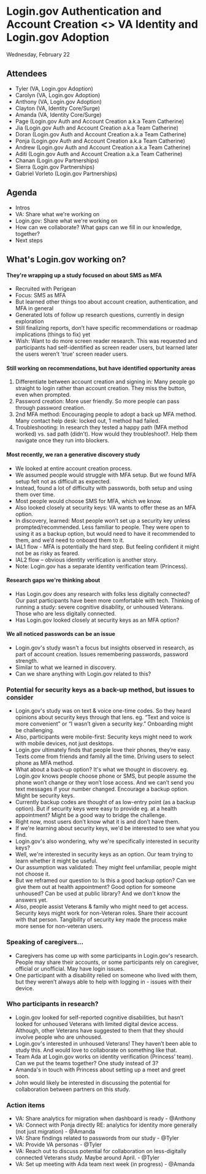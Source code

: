 # Login.gov Authentication and Account Creation <> VA Identity and Login.gov Adoption
Wednesday, February 22

## Attendees
* Tyler (VA, Login.gov Adoption)
* Carolyn (VA, Login.gov Adoption)
* Anthony (VA, Login.gov Adoption)
* Clayton (VA, Identity Core/Surge)
* Amanda (VA, Identity Core/Surge)
* Page (Login.gov Auth and Account Creation a.k.a Team Catherine)
* Jia (Login.gov Auth and Account Creation a.k.a Team Catherine)
* Doran (Login.gov Auth and Account Creation a.k.a Team Catherine)
* Ponja (Login.gov Auth and Account Creation a.k.a Team Catherine)
* Andrew (Login.gov Auth and Account Creation a.k.a Team Catherine)
* Aditi (Login.gov Auth and Account Creation a.k.a Team Catherine)
* Chanan (Login.gov Partnerships)
* Sierra (Login.gov Partnerships)
* Gabriel Vorleto (Login.gov Partnerships)

## Agenda
* Intros
* VA: Share what we're working on
* Login.gov: Share what we're working on
* How can we collaborate? What gaps can we fill in our knowledge, together?
* Next steps

## What's Login.gov working on?

#### They're wrapping up a study focused on about SMS as MFA
* Recruited with Perigean
* Focus: SMS as MFA
* But learned other things too about account creation, authentication, and MFA in general
* Generated lots of follow up research questions, currently in design exploration
* Still finalizing reports, don’t have specific recommendations or roadmap implications (things to fix) yet
* Wish: Want to do more screen reader research. This was requested and participants had self-identified as screen reader users, but learned later the users weren’t 'true' screen reader users.

#### Still working on recommendations, but have identified opportunity areas
1. Differentiate between account creation and signing in: Many people go straight to login rather than account creation. They miss the button, even when prompted.
2. Password creation: More user friendly. So more people can pass through password creation.
3. 2nd MFA method: Encouraging people to adopt a back up MFA method. Many contact help desk: locked out, 1 method had failed.
4. Troubleshooting: In research they tested a happy path (MFA method worked) vs. sad path (didn’t). How would they troubleshoot?. Help them navigate once they run into blockers.

#### Most recently, we ran a generative discovery study
* We looked at entire account creation process.
* We assumed people would struggle with MFA setup. But we found MFA setup felt not as difficult as expected.
* Instead, found a lot of difficulty with passwords, both setup and using them over time.
* Most people would choose SMS for MFA, which we know.
* Also looked closely at security keys: VA wants to offer these as an MFA option.
* In discovery, learned: Most people won’t set up a security key unless prompted/recommended. Less familiar to people. They were open to using it as a backup option, but would need to have it recommended to them, and we’d need to onboard them to it.
* IAL1 flow - MFA is potentially the hard step. But feeling confident it might not be as risky as feared.
* IAL2 flow – obvious identity verification is another story.
* Note: Login.gov has a separate identity verification team (Princess).

#### Research gaps we're thinking about
* Has Login.gov does any research with folks less digitally connected? Our past participants have been more comfortable with tech. Thinking of running a study: severe cognitive disability, or unhoused Veterans. Those who are less digitally connected.
* Has Login.gov looked closely at security keys as an MFA option?

#### We all noticed passwords can be an issue
* Login.gov's study wasn't a focus but insights observed in research, as part of account creation. Issues remembering passwords, password strength.
* Similar to what we learned in discovery.
* Can we share anything with Login.gov related to this?

### Potential for security keys as a back-up method, but issues to consider
* Login.gov's study was on text & voice one-time codes. So they heard opinions about security keys through that lens. eg. “Text and voice is more convenient” or “I wasn’t given a security key.” Onboarding might be challenging.
* Also, participants were mobile-first: Security keys might need to work with mobile devices, not just desktops.
* Login.gov ultimately finds that people love their phones, they’re easy. Texts come from friends and family all the time. Driving users to select phone as MFA method.
* What about a back-up option? It's what we thought in discovery. eg. Login.gov knows people choose phone or SMS, but people assume the phone won’t change or they won’t lose access. And we can’t send you text messages if your number changed. Encourage a backup option. Might be security keys.
* Currently backup codes are thought of as low-entry point (as a backup option). But if security keys were easy to provide eg. at a health appointment? Might be a good way to bridge the challenge.
* Right now, most users don’t know what it is and don’t have them.
* If we're learning about security keys, we'd be interested to see what you find.
* Login.gov's also wondering, why we're specifically interested in security keys?
* Well, we're interested in security keys as an option. Our team trying to learn whether it might be useful.
* Our assumption was validated: They might feel unfamiliar, people might not choose it.
* But we reframed our question to: Is this a good backup option? Can we give them out at health appointment? Good option for someone unhoused? Can be used at public library? And we don't know the answers yet.
* Also, people assist Veterans & family who might need to get access. Security keys might work for non-Veteran roles. Share their account with that person. Tangibility of security key made the process make more sense for non-veteran users.

### Speaking of caregivers...
* Caregivers has come up with some participants in Login.gov's research. People may share their accounts, or some participants rely on caregiver, official or unofficial. May have login issues.
* One participant with a disability relied on someone who lived with them, but they weren’t always able to help with logging in - issues with their device.

### Who participants in research?
* Login.gov looked for self-reported cognitive disabilities, but hasn’t looked for unhoused Veterans with limited digital device access. Although, other Veterans have suggested to them that they should involve people who are unhoused.
* Login.gov's interested in unhoused Veterans! They haven’t been able to study this. And would love to collaborate on something like that.
* Team Ada at Login.gov works on identity verification (Princess’ team). Can we put the teams together? One study instead of 3?
* Amanda's in touch with Princess about setting up a meet and greet soon.
* John would likely be interested in discussing the potential for collaboration between partners on this study.

### Action items
* VA: Share analytics for migration when dashboard is ready - @Anthony
* VA: Connect with Ponja directly RE: analytics for identity more generally (not just migration) - @Amanda
* VA: Share findings related to passwords from our study - @Tyler
* VA: Provide VA personas - @Tyler
* VA: Reach out to discuss potential for collaboration on less-digitally connected Veterans study. Maybe around April. - @Tyler
* VA: Set up meeting with Ada team next week (in progress) - @Amanda
